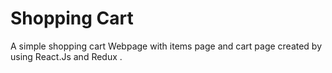 
# Shopping Cart

A simple shopping cart Webpage with items page and cart page created by using React.Js and Redux .







